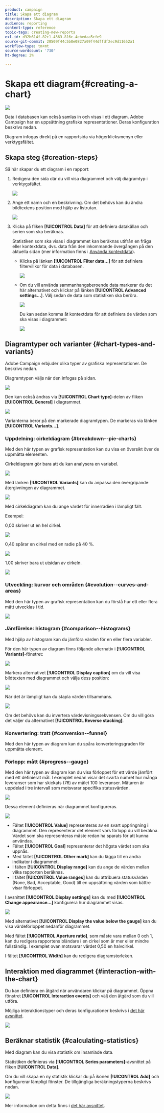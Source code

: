 ```yaml
---
product: campaign
title: Skapa ett diagram
description: Skapa ett diagram
audience: reporting
content-type: reference
topic-tags: creating-new-reports
exl-id: d32b614f-82c1-4363-816c-4ebedaa5cfe9
source-git-commit: 20509f44c5b8e0827a09f44dffdf2ec9d11652a1
workflow-type: tm+mt
source-wordcount: '730'
ht-degree: 2%

---
```


# Skapa ett diagram{#creating-a-chart}

![](../../assets/common.svg)

Data i databasen kan också samlas in och visas i ett diagram. Adobe Campaign har en uppsättning grafiska representationer. Deras konfiguration beskrivs nedan.

Diagram infogas direkt på en rapportsida via högerklicksmenyn eller verktygsfältet.

## Skapa steg {#creation-steps}

Så här skapar du ett diagram i en rapport:

1. Redigera den sida där du vill visa diagrammet och välj diagramtyp i verktygsfältet.

   ![](assets/s_advuser_report_page_activity_04.png)

1. Ange ett namn och en beskrivning. Om det behövs kan du ändra bildtextens position med hjälp av listrutan.

   ![](assets/s_ncs_advuser_report_wizard_018.png)

1. Klicka på fliken **[!UICONTROL Data]** för att definiera datakällan och serien som ska beräknas.

   Statistiken som ska visas i diagrammet kan beräknas utifrån en fråga eller kontextdata, dvs. data från den inkommande övergången på den aktuella sidan (mer information finns i [Använda kontextdata](../../reporting/using/using-the-context.md#using-context-data)).

   * Klicka på länken **[!UICONTROL Filter data...]** för att definiera filtervillkor för data i databasen.

      ![](assets/reporting_graph_add_filter.png)

   * Om du vill använda sammanhangsberoende data markerar du det här alternativet och klickar på länken **[!UICONTROL Advanced settings...]**. Välj sedan de data som statistiken ska beröra.

      ![](assets/reporting_graph_from_context.png)

      Du kan sedan komma åt kontextdata för att definiera de värden som ska visas i diagrammet:

      ![](assets/reporting_graph_select-from_context.png)

## Diagramtyper och varianter {#chart-types-and-variants}

Adobe Campaign erbjuder olika typer av grafiska representationer. De beskrivs nedan.

Diagramtypen väljs när den infogas på sidan.

![](assets/s_advuser_report_page_activity_04.png)

Den kan också ändras via **[!UICONTROL Chart type]**-delen av fliken **[!UICONTROL General]** i diagrammet.

![](assets/reporting_change_graph_type.png)

Varianterna beror på den markerade diagramtypen. De markeras via länken **[!UICONTROL Variants...]**.

### Uppdelning: cirkeldiagram {#breakdown--pie-charts}

Med den här typen av grafisk representation kan du visa en översikt över de uppmätta elementen.

Cirkeldiagram gör bara att du kan analysera en variabel.

![](assets/reporting_graph_type_sector_1.png)

Med länken **[!UICONTROL Variants]** kan du anpassa den övergripande återgivningen av diagrammet.

![](assets/reporting_graph_type_sector_2.png)

Med cirkeldiagram kan du ange värdet för innerradien i lämpligt fält.

Exempel:

0,00 skriver ut en hel cirkel.

![](assets/s_ncs_advuser_report_sector_exple1.png)

0,40 spårar en cirkel med en radie på 40 %.

![](assets/s_ncs_advuser_report_sector_exple2.png)

1.00 skriver bara ut utsidan av cirkeln.

![](assets/s_ncs_advuser_report_sector_exple3.png)

### Utveckling: kurvor och områden {#evolution--curves-and-areas}

Med den här typen av grafisk representation kan du förstå hur ett eller flera mått utvecklas i tid.

![](assets/reporting_graph_type_curve.png)

### Jämförelse: histogram {#comparison--histograms}

Med hjälp av histogram kan du jämföra värden för en eller flera variabler.

För den här typen av diagram finns följande alternativ i **[!UICONTROL Variants]**-fönstret:

![](assets/reporting_select_graph_var.png)

Markera alternativet **[!UICONTROL Display caption]** om du vill visa bildtexten med diagrammet och välja dess position:

![](assets/reporting_select_graph_legend.png)

När det är lämpligt kan du stapla värden tillsammans.

![](assets/reporting_graph_type_histo.png)

Om det behövs kan du invertera värdevisningssekvensen. Om du vill göra det väljer du alternativet **[!UICONTROL Reverse stacking]**.

### Konvertering: tratt {#conversion--funnel}

Med den här typen av diagram kan du spåra konverteringsgraden för uppmätta element.

### Förlopp: mått {#progress--gauge}

Med den här typen av diagram kan du visa förloppet för ett värde jämfört med ett definierat mål. I exemplet nedan visar det svarta numret hur många leveranser som har skickats (76) av målet 100 leveranser. Mätaren är uppdelad i tre intervall som motsvarar specifika statusvärden.

![](assets/reporting_graph_type_gauge.png)

Dessa element definieras när diagrammet konfigureras.

![](assets/reporting_graph_type_gauge1.png)

* Fältet **[!UICONTROL Value]** representeras av en svart uppringning i diagrammet. Den representerar det element vars förlopp du vill beräkna. Värdet som ska representeras måste redan ha sparats för att kunna användas.
* Fältet **[!UICONTROL Goal]** representerar det högsta värdet som ska uppnås.
* Med fältet **[!UICONTROL Other mark]** kan du lägga till en andra indikator i diagrammet.
* I fälten **[!UICONTROL Display range]** kan du ange de värden mellan vilka rapporten beräknas.
* I fältet **[!UICONTROL Value ranges]** kan du attribuera statusvärden (None, Bad, Acceptable, Good) till en uppsättning värden som bättre visar förloppet.

I avsnittet **[!UICONTROL Display settings]** kan du med **[!UICONTROL Change appearance...]** konfigurera hur diagrammet visas.

![](assets/reporting_graph_type_gauge2.png)

Med alternativet **[!UICONTROL Display the value below the gauge]** kan du visa värdeförloppet nedanför diagrammet.

Med fältet **[!UICONTROL Aperture ratio]**, som måste vara mellan 0 och 1, kan du redigera rapportens bländare i en cirkel som är mer eller mindre fullständig. I exemplet ovan motsvarar värdet 0,50 en halvcirkel.

I fältet **[!UICONTROL Width]** kan du redigera diagramstorleken.

## Interaktion med diagrammet {#interaction-with-the-chart}

Du kan definiera en åtgärd när användaren klickar på diagrammet. Öppna fönstret **[!UICONTROL Interaction events]** och välj den åtgärd som du vill utföra.

Möjliga interaktionstyper och deras konfigurationer beskrivs i [det här avsnittet](../../web/using/static-elements-in-a-web-form.md#inserting-html-content).

![](assets/s_ncs_advuser_report_wizard_017.png)

## Beräknar statistik {#calculating-statistics}

Med diagram kan du visa statistik om insamlade data.

Statistiken definieras via **[!UICONTROL Series parameters]**-avsnittet på fliken **[!UICONTROL Data]**.

Om du vill skapa en ny statistik klickar du på ikonen **[!UICONTROL Add]** och konfigurerar lämpligt fönster. De tillgängliga beräkningstyperna beskrivs nedan.

![](assets/reporting_add_statistics.png)

Mer information om detta finns i [det här avsnittet](../../reporting/using/using-the-descriptive-analysis-wizard.md#statistics-calculation).
